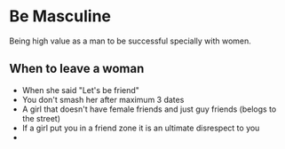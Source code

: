 # Be Masculine

Being high value as a man to be successful specially with women.


## When to leave a woman

* When she said "Let's be friend"
* You don't smash her after maximum 3 dates
* A girl that doesn't have female friends and just guy friends (belogs to the street)
* If a girl put you in a friend zone it is an ultimate disrespect to you
*
